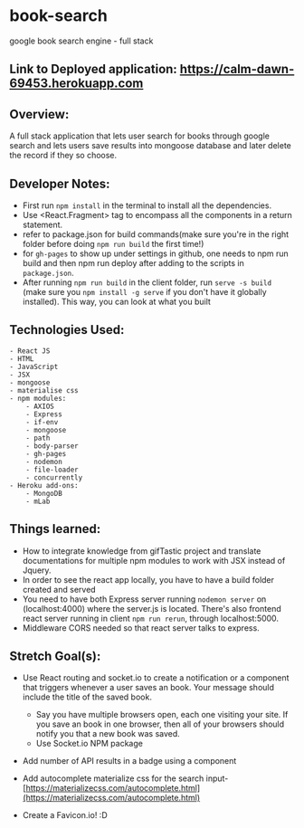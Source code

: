 # book-search
google book search engine - full stack
## Link to Deployed application: https://calm-dawn-69453.herokuapp.com
## Overview:
A full stack application that lets user search for books through google search and lets users save results into mongoose database and later delete the record if they so choose.
## Developer Notes:
- First run `npm install` in the terminal to install all the dependencies.
- Use <React.Fragment> tag to encompass all the components in a return statement.
- refer to package.json for build commands(make sure you're in the right folder before doing `npm run build` the first time!)
- for `gh-pages` to show up under settings in github, one needs to npm run build  and then npm run deploy  after adding  to the scripts in `package.json`.
- After running `npm run build` in the client folder, run `serve -s build` (make sure you `npm install -g serve` if you don't have it globally installed). This way, you can look at what you built
## Technologies Used:
    - React JS
    - HTML
    - JavaScript
    - JSX
    - mongoose
    - materialise css
    - npm modules:
        - AXIOS
        - Express
        - if-env
        - mongoose
        - path
        - body-parser
        - gh-pages
        - nodemon
        - file-loader
        - concurrently
    - Heroku add-ons:
        - MongoDB
        - mLab
        
## Things learned:
- How to integrate knowledge from gifTastic project and translate documentations for multiple npm modules to work with JSX instead of Jquery.
- In order to see the react app locally, you have to have a build folder created and served
- You need to have both Express server running `nodemon server` on (localhost:4000) where the server.js is located. There's also frontend react server running in client `npm run rerun`, through localhost:5000.
- Middleware CORS needed so that react server talks to express.

## Stretch Goal(s):
- Use React routing and socket.io to create a notification or a component that triggers whenever a user saves an book. Your message should include the title of the saved book.


    - Say you have multiple browsers open, each one visiting your site. If you save an book in one browser, then all of your browsers should notify you that a new book was saved.
    - Use Socket.io NPM package
- Add number of API results in a badge using a component
- Add autocomplete materialize css for the search input- [https://materializecss.com/autocomplete.html](https://materializecss.com/autocomplete.html)
- Create a Favicon.io! :D 